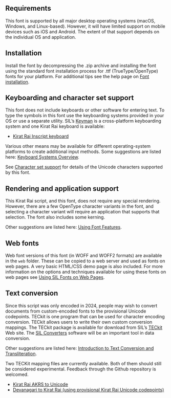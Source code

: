 
## Requirements

This font is supported by all major desktop operating systems (macOS, Windows, and Linux-based). However, it will have limited support on mobile devices such as iOS and Android. The extent of that support depends on the individual OS and application.

## Installation

Install the font by decompressing the .zip archive and installing the font using the standard font installation process for .ttf (TrueType/OpenType) fonts for your platform. For additional tips see the help page on [Font installation](https://software.sil.org/fonts/installation).

## Keyboarding and character set support

This font does not include keyboards or other software for entering text. To type the symbols in this font use the keyboarding systems provided in your OS or use a separate utility. SIL’s [Keyman](https://keyman.com/) is a cross-platform keyboarding system and one Kirat Rai keyboard is available:

- [Kirat Rai Inscript keyboard](https://keyman.com/keyboards/kirat_rai_inscript)

Various other means may be available for different operating-system platforms to create additional input methods. Some suggestions are listed here: [Keyboard Systems Overview](https://scriptsource.org/entry/ytr8g8n6sw).

See [Character set support](charset) for details of the Unicode characters supported by this font.

## Rendering and application support

This Kirat Rai script, and this font, does not require any special rendering. However, there are a few OpenType character variants in the font, and selecting a character variant will require an application that supports that selection. The font also includes some kerning.

Other suggestions are listed here: [Using Font Features](https://software.sil.org/fonts/features/). 

## Web fonts

Web font versions of this font (in WOFF and WOFF2 formats) are available in the `web` folder. These can be copied to a web server and used as fonts on web pages. A very basic HTML/CSS demo page is also included. For more information on the options and techniques available for using these fonts on web pages see [Using SIL Fonts on Web Pages](https://software.sil.org/fonts/webfonts).

## Text conversion

Since this script was only encoded in 2024, people may wish to convert documents from custom-encoded fonts to the provisional Unicode codepoints. TECkit is one program that can be used for character encoding conversion. TECkit allows users to write their own custom conversion mappings. The TECkit package is available for download from SIL’s [TECkit](https://software.sil.org/teckit/) Web site. The [SIL Converters](https://software.sil.org/silconverters/) software will be an important tool in data conversion.

Other suggestions are listed here: [Introduction to Text Conversion and Transliteration](https://scriptsource.org/entry/xlzd6n5aqt).

Two TECKit mapping files are currently available. Both of them should still be considered experimental. Feedback through the Github repository is welcomed.

- [Kirat Rai AKRS to Unicode](https://github.com/silnrsi/wsresources/tree/master/scripts/Krai/legacy/kiratraifontnew/mappings)
- [Devanagari to Kirat Rai (using provisional Kirat Rai Unicode codepoints)](https://github.com/silnrsi/wsresources/tree/master/scripts/Krai/mappings)


